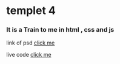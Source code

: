 # templet 4
### It is a Train to me in html , css and js

<p >link of psd
    <a href="https://www.graphberry.com/item/sparkle-free-multipurpose-tweb-emplate"> 
    click me
    </a>
</p>
<p align="left" >live code
    <a href="https://ahmeddoban.github.io/template-4"> 
    click me
    </a>
</p>
